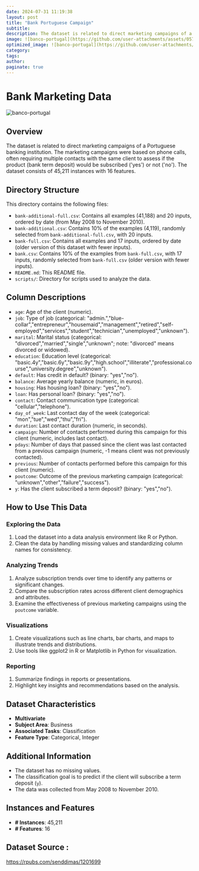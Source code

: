 ```yaml
---
date: 2024-07-31 11:19:38
layout: post
title: "Bank Portuguese Campaign"
subtitle:
description: The dataset is related to direct marketing campaigns of a Portuguese banking institution. The marketing campaigns were based on phone calls, often requiring multiple contacts with the same client to assess if the product (bank term deposit) would be subscribed ('yes') or not ('no'). The dataset consists of 45,211 instances with 16 features.
image: ![banco-portugal](https://github.com/user-attachments/assets/057ff5bc-ccb3-4a67-8980-72eb0b9f4b3e)
optimized_image: ![banco-portugal](https://github.com/user-attachments/assets/1b0b0356-ac03-4b1a-a073-81206b3e3fb2)
category:
tags:
author:
paginate: true
---
```


# Bank Marketing Data

![banco-portugal](https://github.com/user-attachments/assets/263edb2b-e978-4a08-8605-ffc3a7f161f6)

## Overview
The dataset is related to direct marketing campaigns of a Portuguese banking institution. The marketing campaigns were based on phone calls, often requiring multiple contacts with the same client to assess if the product (bank term deposit) would be subscribed ('yes') or not ('no'). The dataset consists of 45,211 instances with 16 features.

## Directory Structure
This directory contains the following files:
- `bank-additional-full.csv`: Contains all examples (41,188) and 20 inputs, ordered by date (from May 2008 to November 2010).
- `bank-additional.csv`: Contains 10% of the examples (4,119), randomly selected from `bank-additional-full.csv`, with 20 inputs.
- `bank-full.csv`: Contains all examples and 17 inputs, ordered by date (older version of this dataset with fewer inputs).
- `bank.csv`: Contains 10% of the examples from `bank-full.csv`, with 17 inputs, randomly selected from `bank-full.csv` (older version with fewer inputs).
- `README.md`: This README file.
- `scripts/`: Directory for scripts used to analyze the data.

## Column Descriptions
- `age`: Age of the client (numeric).
- `job`: Type of job (categorical: "admin.","blue-collar","entrepreneur","housemaid","management","retired","self-employed","services","student","technician","unemployed","unknown").
- `marital`: Marital status (categorical: "divorced","married","single","unknown"; note: "divorced" means divorced or widowed).
- `education`: Education level (categorical: "basic.4y","basic.6y","basic.9y","high.school","illiterate","professional.course","university.degree","unknown").
- `default`: Has credit in default? (binary: "yes","no").
- `balance`: Average yearly balance (numeric, in euros).
- `housing`: Has housing loan? (binary: "yes","no").
- `loan`: Has personal loan? (binary: "yes","no").
- `contact`: Contact communication type (categorical: "cellular","telephone").
- `day_of_week`: Last contact day of the week (categorical: "mon","tue","wed","thu","fri").
- `duration`: Last contact duration (numeric, in seconds).
- `campaign`: Number of contacts performed during this campaign for this client (numeric, includes last contact).
- `pdays`: Number of days that passed since the client was last contacted from a previous campaign (numeric, -1 means client was not previously contacted).
- `previous`: Number of contacts performed before this campaign for this client (numeric).
- `poutcome`: Outcome of the previous marketing campaign (categorical: "unknown","other","failure","success").
- `y`: Has the client subscribed a term deposit? (binary: "yes","no").

## How to Use This Data

### Exploring the Data
1. Load the dataset into a data analysis environment like R or Python.
2. Clean the data by handling missing values and standardizing column names for consistency.

### Analyzing Trends
1. Analyze subscription trends over time to identify any patterns or significant changes.
2. Compare the subscription rates across different client demographics and attributes.
3. Examine the effectiveness of previous marketing campaigns using the `poutcome` variable.

### Visualizations
1. Create visualizations such as line charts, bar charts, and maps to illustrate trends and distributions.
2. Use tools like ggplot2 in R or Matplotlib in Python for visualization.

### Reporting
1. Summarize findings in reports or presentations.
2. Highlight key insights and recommendations based on the analysis.

## Dataset Characteristics
- **Multivariate**
- **Subject Area**: Business
- **Associated Tasks**: Classification
- **Feature Type**: Categorical, Integer

## Additional Information
- The dataset has no missing values.
- The classification goal is to predict if the client will subscribe a term deposit (`y`).
- The data was collected from May 2008 to November 2010.

## Instances and Features
- **# Instances**: 45,211
- **# Features**: 16

## Dataset Source :
https://rpubs.com/senddimas/1201699
